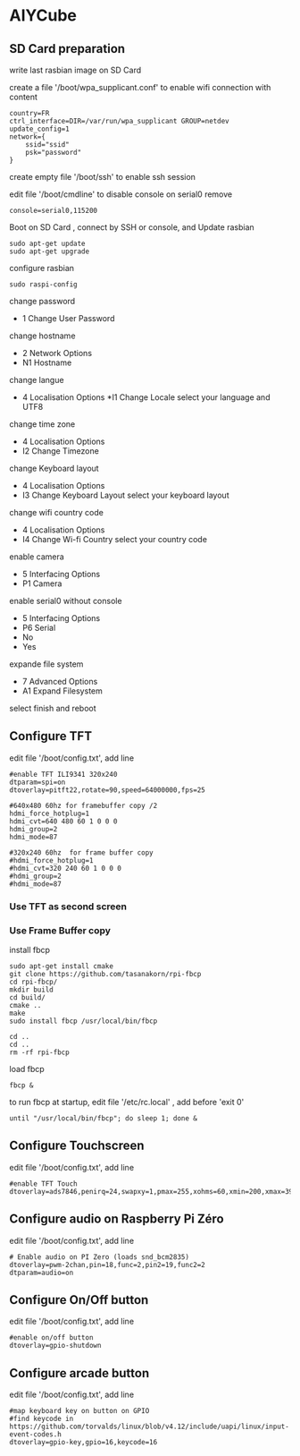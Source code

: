 # AIYCube


## SD Card preparation

write last rasbian image on SD Card

create a file '/boot/wpa_supplicant.conf' to enable wifi connection
with content

    country=FR
    ctrl_interface=DIR=/var/run/wpa_supplicant GROUP=netdev
    update_config=1
    network={
        ssid="ssid"
        psk="password"
    }

create empty file '/boot/ssh' to enable ssh session

edit file '/boot/cmdline' to disable console on serial0
remove

    console=serial0,115200

Boot on SD Card , connect by SSH or console, and Update rasbian

    sudo apt-get update
    sudo apt-get upgrade
    
configure rasbian

    sudo raspi-config
change password    
* 1 Change User Password

change hostname  
* 2 Network Options
* N1 Hostname
  
change langue 
* 4 Localisation Options
*I1 Change Locale
select your language and UTF8 

change time zone
* 4 Localisation Options
* I2 Change Timezone

change Keyboard layout
* 4 Localisation Options
* I3 Change Keyboard Layout
select your keyboard layout

change wifi country code
* 4 Localisation Options
* I4 Change Wi-fi Country
select your country code

enable camera
* 5 Interfacing Options
* P1 Camera

enable serial0 without console
* 5 Interfacing Options
* P6 Serial
* No
* Yes
  
expande file system
* 7 Advanced Options
* A1 Expand Filesystem
  
select finish and reboot

## Configure TFT

edit file '/boot/config.txt', add line

    #enable TFT ILI9341 320x240
    dtparam=spi=on
    dtoverlay=pitft22,rotate=90,speed=64000000,fps=25
    
    #640x480 60hz for framebuffer copy /2
    hdmi_force_hotplug=1
    hdmi_cvt=640 480 60 1 0 0 0
    hdmi_group=2
    hdmi_mode=87
    
    #320x240 60hz  for frame buffer copy
    #hdmi_force_hotplug=1
    #hdmi_cvt=320 240 60 1 0 0 0
    #hdmi_group=2
    #hdmi_mode=87

### Use TFT as second screen

### Use Frame Buffer copy
install fbcp

    sudo apt-get install cmake
    git clone https://github.com/tasanakorn/rpi-fbcp
    cd rpi-fbcp/
    mkdir build
    cd build/
    cmake ..
    make
    sudo install fbcp /usr/local/bin/fbcp
    
    cd ..
    cd ..
    rm -rf rpi-fbcp

load fbcp

    fbcp &
    
to run fbcp at startup, edit file '/etc/rc.local' , add before 'exit 0'

    until "/usr/local/bin/fbcp"; do sleep 1; done &

## Configure Touchscreen

edit file '/boot/config.txt', add line

    #enable TFT Touch
    dtoverlay=ads7846,penirq=24,swapxy=1,pmax=255,xohms=60,xmin=200,xmax=3900,ymin=200,ymax=3900
 
## Configure audio on Raspberry Pi Zéro

edit file '/boot/config.txt', add line

    # Enable audio on PI Zero (loads snd_bcm2835)
    dtoverlay=pwm-2chan,pin=18,func=2,pin2=19,func2=2
    dtparam=audio=on

## Configure On/Off button

edit file '/boot/config.txt', add line
    
    #enable on/off button
    dtoverlay=gpio-shutdown

## Configure arcade button

edit file '/boot/config.txt', add line
    
    #map keyboard key on button on GPIO
    #find keycode in https://github.com/torvalds/linux/blob/v4.12/include/uapi/linux/input-event-codes.h
    dtoverlay=gpio-key,gpio=16,keycode=16


    
    

